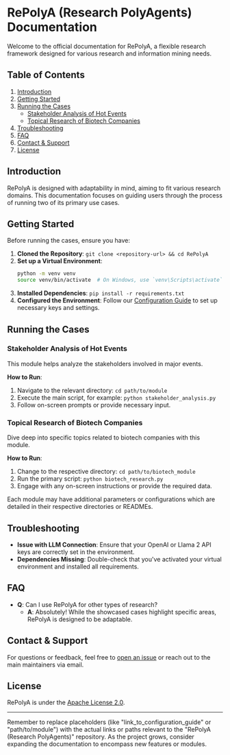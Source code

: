 # RePolyA (Research PolyAgents) Documentation

Welcome to the official documentation for RePolyA, a flexible research framework designed for various research and information mining needs.

## Table of Contents

1. [Introduction](#introduction)
2. [Getting Started](#getting-started)
3. [Running the Cases](#running-the-cases)
   - [Stakeholder Analysis of Hot Events](#stakeholder-analysis-of-hot-events)
   - [Topical Research of Biotech Companies](#topical-research-of-biotech-companies)
4. [Troubleshooting](#troubleshooting)
5. [FAQ](#faq)
6. [Contact & Support](#contact-&-support)
7. [License](#license)

## Introduction

RePolyA is designed with adaptability in mind, aiming to fit various research domains. This documentation focuses on guiding users through the process of running two of its primary use cases.

## Getting Started

Before running the cases, ensure you have:

1. **Cloned the Repository**: `git clone <repository-url> && cd RePolyA`
2. **Set up a Virtual Environment**:
   ```bash
   python -m venv venv
   source venv/bin/activate  # On Windows, use `venv\Scripts\activate`
   ```
3. **Installed Dependencies**: `pip install -r requirements.txt`
4. **Configured the Environment**: Follow our [Configuration Guide](https://github.com/yiouyou/RePolyA/blob/main/CONTRIBUTION_GUIDE.md) to set up necessary keys and settings.

## Running the Cases

### Stakeholder Analysis of Hot Events

This module helps analyze the stakeholders involved in major events.

**How to Run**:

1. Navigate to the relevant directory: `cd path/to/module`
2. Execute the main script, for example: `python stakeholder_analysis.py`
3. Follow on-screen prompts or provide necessary input.

### Topical Research of Biotech Companies

Dive deep into specific topics related to biotech companies with this module.

**How to Run**:

1. Change to the respective directory: `cd path/to/biotech_module`
2. Run the primary script: `python biotech_research.py`
3. Engage with any on-screen instructions or provide the required data.

Each module may have additional parameters or configurations which are detailed in their respective directories or READMEs.

## Troubleshooting

- **Issue with LLM Connection**: Ensure that your OpenAI or Llama 2 API keys are correctly set in the environment.
- **Dependencies Missing**: Double-check that you've activated your virtual environment and installed all requirements.

## FAQ

- **Q**: Can I use RePolyA for other types of research?
    - **A**: Absolutely! While the showcased cases highlight specific areas, RePolyA is designed to be adaptable.

## Contact & Support

For questions or feedback, feel free to [open an issue](link_to_github_issues) or reach out to the main maintainers via email.

## License

RePolyA is under the [Apache License 2.0](https://github.com/yiouyou/RePolyA/blob/main/LICENSE.md).

---

Remember to replace placeholders (like "link_to_configuration_guide" or "path/to/module") with the actual links or paths relevant to the "RePolyA (Research PolyAgents)" repository. As the project grows, consider expanding the documentation to encompass new features or modules.
